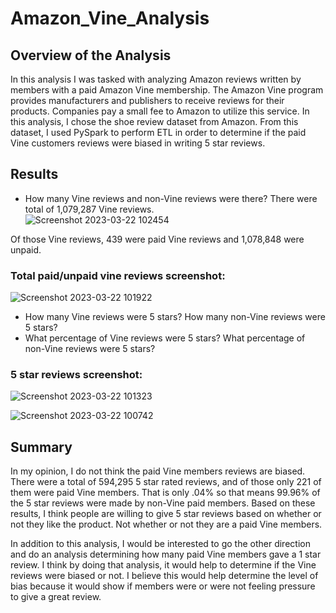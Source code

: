 # Amazon_Vine_Analysis
## Overview of the Analysis
In this analysis I was tasked with analyzing Amazon reviews written by members with a paid Amazon Vine membership.  The Amazon Vine program provides manufacturers and publishers to receive reviews for their products.  Companies pay a small fee to Amazon to utilize this service.  In this analysis, I chose the shoe review dataset from Amazon.  From this dataset, I used PySpark to perform ETL in order to determine if the paid Vine customers reviews were biased in writing 5 star reviews.

## Results
* How many Vine reviews and non-Vine reviews were there?
 There were total of 1,079,287 Vine reviews.  
 ![Screenshot 2023-03-22 102454](https://user-images.githubusercontent.com/45715246/226935120-fe1f7bb6-e27b-4920-803d-31f2d1fbb1ab.png)

 
 Of those Vine reviews, 439 were paid Vine reviews and 1,078,848 were unpaid.

### Total paid/unpaid vine reviews screenshot:
![Screenshot 2023-03-22 101922](https://user-images.githubusercontent.com/45715246/226933424-1cf6bf6f-1975-4ee2-8905-fca01f7d8191.png)



* How many Vine reviews were 5 stars? How many non-Vine reviews were 5 stars?
* What percentage of Vine reviews were 5 stars? What percentage of non-Vine reviews were 5 stars?

### 5 star reviews screenshot:
![Screenshot 2023-03-22 101323](https://user-images.githubusercontent.com/45715246/226931639-5511aedc-17cb-4bd3-bd72-a67b355a115d.png)


![Screenshot 2023-03-22 100742](https://user-images.githubusercontent.com/45715246/226930190-57dba825-bb98-41bb-868d-8ee982ea98db.png)

## Summary

In my opinion, I do not think the paid Vine members reviews are biased.  There were a total of 594,295 5 star rated reviews, and of those only 221 of them were paid Vine members.  That is only .04% so that means 99.96% of the 5 star reviews were made by non-Vine paid members.  Based on these results, I think people are willing to give 5 star reviews based on whether or not they like the product.  Not whether or not they are a paid Vine members. 


In addition to this analysis, I would be interested to go the other direction and do an analysis determining how many paid Vine members gave a 1 star review.  I think by doing that analysis, it would help to determine if the Vine reviews were biased or not.  I believe this would help determine the level of bias because it would show if members were or were not feeling pressure to give a great review.







